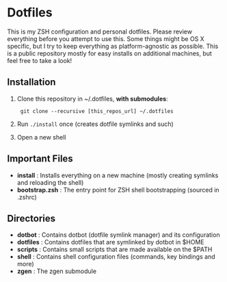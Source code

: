 # Dotfiles

This is my ZSH configuration and personal dotfiles. Please review everything before you attempt to use this.
Some things might be OS X specific, but I try to keep everything as platform-agnostic as possible.
This is a public repository mostly for easy installs on additional machines, but feel free to take a look!

## Installation

1. Clone this repository in ~/.dotfiles, **with submodules**:

        git clone --recursive [this_repos_url] ~/.dotfiles

2. Run `./install` once (creates dotfile symlinks and such)

3. Open a new shell

## Important Files

- **install** : Installs everything on a new machine (mostly creating symlinks and reloading the shell)
- **bootstrap.zsh** : The entry point for ZSH shell bootstrapping (sourced in .zshrc)

## Directories

- **dotbot** : Contains dotbot (dotfile symlink manager) and its configuration
- **dotfiles** : Contains dotfiles that are symlinked by dotbot in $HOME
- **scripts** : Contains small scripts that are made available on the $PATH
- **shell** : Contains shell configuration files (commands, key bindings and more)
- **zgen** : The zgen submodule
